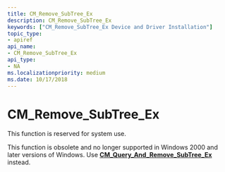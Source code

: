 ```yaml
---
title: CM_Remove_SubTree_Ex
description: CM_Remove_SubTree_Ex
keywords: ["CM_Remove_SubTree_Ex Device and Driver Installation"]
topic_type:
- apiref
api_name:
- CM_Remove_SubTree_Ex
api_type:
- NA
ms.localizationpriority: medium
ms.date: 10/17/2018
---
```


# CM_Remove_SubTree_Ex

This function is reserved for system use.

This function is obsolete and no longer supported in Windows 2000 and later versions of Windows. Use [**CM_Query_And_Remove_SubTree_Ex**](/windows/win32/api/cfgmgr32/nf-cfgmgr32-cm_query_and_remove_subtree_exw) instead.

